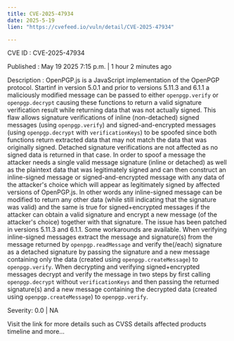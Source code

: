 ```yaml
---
title: CVE-2025-47934
date: 2025-5-19
lien: "https://cvefeed.io/vuln/detail/CVE-2025-47934"

---
```


CVE ID : CVE-2025-47934

Published :  May 19
2025
7:15 p.m. | 1 hour
2 minutes ago

Description : OpenPGP.js is a JavaScript implementation of the OpenPGP protocol. Startinf in version 5.0.1 and prior to versions 5.11.3 and 6.1.1
a maliciously modified message can be passed to either `openpgp.verify` or `openpgp.decrypt`
causing these functions to return a valid signature verification result while returning data that was not actually signed. This flaw allows signature verifications of inline (non-detached) signed messages (using `openpgp.verify`) and signed-and-encrypted messages (using `openpgp.decrypt` with `verificationKeys`) to be spoofed
since both functions return extracted data that may not match the data that was originally signed. Detached signature verifications are not affected
as no signed data is returned in that case. In order to spoof a message
the attacker needs a single valid message signature (inline or detached) as well as the plaintext data that was legitimately signed
and can then construct an inline-signed message or signed-and-encrypted message with any data of the attacker's choice
which will appear as legitimately signed by affected versions of OpenPGP.js. In other words
any inline-signed message can be modified to return any other data (while still indicating that the signature was valid)
and the same is true for signed+encrypted messages if the attacker can obtain a valid signature and encrypt a new message (of the attacker's choice) together with that signature. The issue has been patched in versions 5.11.3 and 6.1.1. Some workarounds are available. When verifying inline-signed messages
extract the message and signature(s) from the message returned by `openpgp.readMessage`
and verify the(/each) signature as a detached signature by passing the signature and a new message containing only the data (created using `openpgp.createMessage`) to `openpgp.verify`.  When decrypting and verifying signed+encrypted messages
decrypt and verify the message in two steps
by first calling `openpgp.decrypt` without `verificationKeys`
and then passing the returned signature(s) and a new message containing the decrypted data (created using `openpgp.createMessage`) to `openpgp.verify`.

Severity: 0.0 | NA

Visit the link for more details
such as CVSS details
affected products
timeline
and more...
